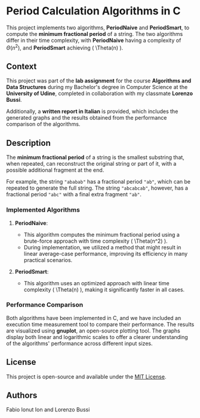# Period Calculation Algorithms in C

This project implements two algorithms, **PeriodNaive** and **PeriodSmart**, to compute the **minimum fractional period** of a string. The two algorithms differ in their time complexity, with **PeriodNaive** having a complexity of $\Theta(n^2)$, and **PeriodSmart** achieving \( \Theta(n) \).

## Context

This project was part of the **lab assignment** for the course **Algorithms and Data Structures** during my Bachelor's degree in Computer Science at the **University of Udine**, completed in collaboration with my classmate **Lorenzo Bussi**.

Additionally, a **written report in Italian** is provided, which includes the generated graphs and the results obtained from the performance comparison of the algorithms.

## Description

The **minimum fractional period** of a string is the smallest substring that, when repeated, can reconstruct the original string or part of it, with a possible additional fragment at the end. 

For example, the string `"ababab"` has a fractional period `"ab"`, which can be repeated to generate the full string. The string `"abcabcab"`, however, has a fractional period `"abc"` with a final extra fragment `"ab"`.

### Implemented Algorithms

1. **PeriodNaive**:
   - This algorithm computes the minimum fractional period using a brute-force approach with time complexity \( \Theta(n^2) \). 
   - During implementation, we utilized a method that might result in linear average-case performance, improving its efficiency in many practical scenarios.

2. **PeriodSmart**:
   - This algorithm uses an optimized approach with linear time complexity \( \Theta(n) \), making it significantly faster in all cases.

### Performance Comparison

Both algorithms have been implemented in C, and we have included an execution time measurement tool to compare their performance. The results are visualized using **gnuplot**, an open-source plotting tool. The graphs display both linear and logarithmic scales to offer a clearer understanding of the algorithms' performance across different input sizes.

## License

This project is open-source and available under the [MIT License](./LICENSE).

## Authors

Fabio Ionut Ion and Lorenzo Bussi
